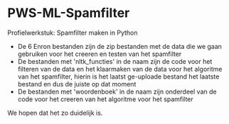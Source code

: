 # PWS-ML-Spamfilter
Profielwerkstuk: Spamfilter maken in Python 
- De 6 Enron bestanden zijn de zip bestanden met de data die we gaan gebruiken voor het creeren en testen van het spamfilter
- De bestanden met 'nltk_functies' in de naam zijn de code voor het filteren van de data en het klaarmaken van de data 
  voor het algoritme van het spamfilter, hierin is het laatst ge-uploade bestand het laatste bestand en dus de juiste op dat           moment
- De bestanden met 'woordenboek' in de naam zijn onderdeel van de code voor het creeren van het algoritme voor het spamfilter

We hopen dat het zo duidelijk is. 
